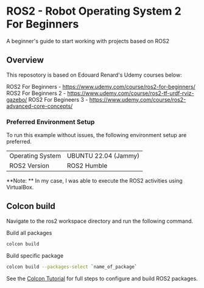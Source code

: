 # ROS2 - Robot Operating System 2 For Beginners

A beginner's guide to start working with projects based on ROS2

## Overview

This reposotory is based on Edouard Renard's Udemy courses below:

ROS2 For Beginners   - https://www.udemy.com/course/ros2-for-beginners/
ROS2 For Beginners 2 - https://www.udemy.com/course/ros2-tf-urdf-rviz-gazebo/
ROS2 For Begineers 3 - https://www.udemy.com/course/ros2-advanced-core-concepts/

### Preferred Environment Setup

To run this example without issues, the following environment setup are preferred.

|                  |                      |
|------------------|----------------------|
| Operating System | UBUNTU 22.04 (Jammy) |
| ROS2 Version     | ROS2 Humble          |

**Note: ** In my case, I was able to execute the ROS2 activities using VirtualBox.

## Colcon build

Navigate to the ros2 workspace directory and run the following command. 

Build all packages 

```bash
colcon build
```
Build specific package

```bash
colcon build --packages-select `name_of_package`
```

See the [Colcon Tutorial](https://docs.ros.org/en/humble/Tutorials/Beginner-Client-Libraries/Colcon-Tutorial.html) for full steps to configure and build ROS2 packages.